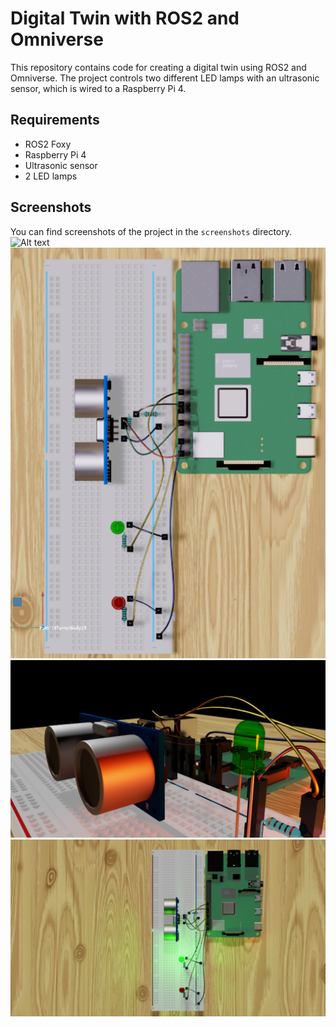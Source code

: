 # Digital Twin with ROS2 and Omniverse

This repository contains code for creating a digital twin using ROS2 and Omniverse. The project controls two different LED lamps with an ultrasonic sensor, which is wired to a Raspberry Pi 4.

## Requirements

- ROS2 Foxy
- Raspberry Pi 4
- Ultrasonic sensor
- 2 LED lamps

## Screenshots

You can find screenshots of the project in the `screenshots` directory.
![Alt text](Screenshots/RealSystem.jpg)
![Alt text](Screenshots/DigitalTwin.png)
![Alt text](Screenshots/Details.png)
![Alt text](Screenshots/Green_Light_On.png)

